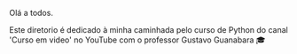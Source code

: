 Olá a todos.

Este diretorio é dedicado à minha caminhada pelo
curso de Python do canal 'Curso em video' no YouTube
com o professor Gustavo Guanabara 🎓